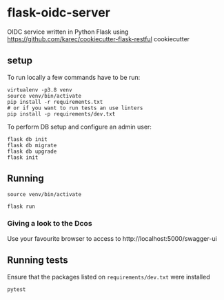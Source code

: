 # flask-oidc-server
OIDC service written in Python Flask using https://github.com/karec/cookiecutter-flask-restful cookiecutter


## setup 


To run locally a few commands have to be run:
```
virtualenv -p3.8 venv
source venv/bin/activate
pip install -r requirements.txt
# or if you want to run tests an use linters
pip install -p requirements/dev.txt
```
To perform DB setup and configure an admin user:


```
flask db init
flask db migrate
flask db upgrade
flask init
```

## Running 

```
source venv/bin/activate

flask run
```

### Giving a look to the Dcos 

Use your favourite browser to access to http://localhost:5000/swagger-ui

## Running tests

Ensure that the packages listed on `requirements/dev.txt` were installed

```
pytest
```
